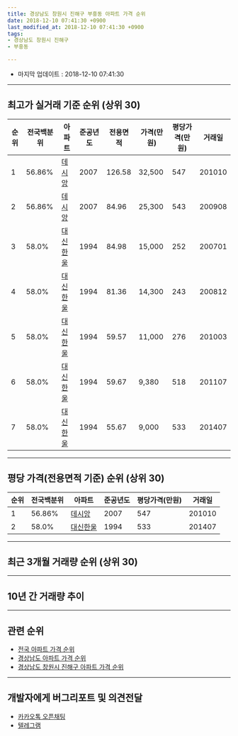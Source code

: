 ```yaml
---
title: 경상남도 창원시 진해구 부흥동 아파트 가격 순위
date: 2018-12-10 07:41:30 +0900
last_modified_at: 2018-12-10 07:41:30 +0900
tags:
- 경상남도 창원시 진해구
- 부흥동

---
```


* 마지막 업데이트 : 2018-12-10 07:41:30

---

## 최고가 실거래 기준 순위 (상위 30)


|순위|전국백분위|아파트|준공년도|전용면적|가격(만원)|평당가격(만원)|거래일|
|---|---|---|---|---|---|---|---|
|1|56.86%|[데시앙](https://search.naver.com/search.naver?query=%EA%B2%BD%EC%83%81%EB%82%A8%EB%8F%84+%EC%B0%BD%EC%9B%90%EC%8B%9C+%EC%A7%84%ED%95%B4%EA%B5%AC+%EB%B6%80%ED%9D%A5%EB%8F%99+%EB%8D%B0%EC%8B%9C%EC%95%99)|2007|126.58|32,500|547|201010|
|2|56.86%|[데시앙](https://search.naver.com/search.naver?query=%EA%B2%BD%EC%83%81%EB%82%A8%EB%8F%84+%EC%B0%BD%EC%9B%90%EC%8B%9C+%EC%A7%84%ED%95%B4%EA%B5%AC+%EB%B6%80%ED%9D%A5%EB%8F%99+%EB%8D%B0%EC%8B%9C%EC%95%99)|2007|84.96|25,300|543|200908|
|3|58.0%|[대신한울](https://search.naver.com/search.naver?query=%EA%B2%BD%EC%83%81%EB%82%A8%EB%8F%84+%EC%B0%BD%EC%9B%90%EC%8B%9C+%EC%A7%84%ED%95%B4%EA%B5%AC+%EB%B6%80%ED%9D%A5%EB%8F%99+%EB%8C%80%EC%8B%A0%ED%95%9C%EC%9A%B8)|1994|84.98|15,000|252|200701|
|4|58.0%|[대신한울](https://search.naver.com/search.naver?query=%EA%B2%BD%EC%83%81%EB%82%A8%EB%8F%84+%EC%B0%BD%EC%9B%90%EC%8B%9C+%EC%A7%84%ED%95%B4%EA%B5%AC+%EB%B6%80%ED%9D%A5%EB%8F%99+%EB%8C%80%EC%8B%A0%ED%95%9C%EC%9A%B8)|1994|81.36|14,300|243|200812|
|5|58.0%|[대신한울](https://search.naver.com/search.naver?query=%EA%B2%BD%EC%83%81%EB%82%A8%EB%8F%84+%EC%B0%BD%EC%9B%90%EC%8B%9C+%EC%A7%84%ED%95%B4%EA%B5%AC+%EB%B6%80%ED%9D%A5%EB%8F%99+%EB%8C%80%EC%8B%A0%ED%95%9C%EC%9A%B8)|1994|59.57|11,000|276|201003|
|6|58.0%|[대신한울](https://search.naver.com/search.naver?query=%EA%B2%BD%EC%83%81%EB%82%A8%EB%8F%84+%EC%B0%BD%EC%9B%90%EC%8B%9C+%EC%A7%84%ED%95%B4%EA%B5%AC+%EB%B6%80%ED%9D%A5%EB%8F%99+%EB%8C%80%EC%8B%A0%ED%95%9C%EC%9A%B8)|1994|59.67|9,380|518|201107|
|7|58.0%|[대신한울](https://search.naver.com/search.naver?query=%EA%B2%BD%EC%83%81%EB%82%A8%EB%8F%84+%EC%B0%BD%EC%9B%90%EC%8B%9C+%EC%A7%84%ED%95%B4%EA%B5%AC+%EB%B6%80%ED%9D%A5%EB%8F%99+%EB%8C%80%EC%8B%A0%ED%95%9C%EC%9A%B8)|1994|55.67|9,000|533|201407|


---

## 평당 가격(전용면적 기준) 순위 (상위 30)


|순위|전국백분위|아파트|준공년도|평당가격(만원)|거래일|
|---|---|---|---|---|---|
|1|56.86%|[데시앙](https://search.naver.com/search.naver?query=%EA%B2%BD%EC%83%81%EB%82%A8%EB%8F%84+%EC%B0%BD%EC%9B%90%EC%8B%9C+%EC%A7%84%ED%95%B4%EA%B5%AC+%EB%B6%80%ED%9D%A5%EB%8F%99+%EB%8D%B0%EC%8B%9C%EC%95%99)|2007|547|201010|
|2|58.0%|[대신한울](https://search.naver.com/search.naver?query=%EA%B2%BD%EC%83%81%EB%82%A8%EB%8F%84+%EC%B0%BD%EC%9B%90%EC%8B%9C+%EC%A7%84%ED%95%B4%EA%B5%AC+%EB%B6%80%ED%9D%A5%EB%8F%99+%EB%8C%80%EC%8B%A0%ED%95%9C%EC%9A%B8)|1994|533|201407|


---

## 최근 3개월 거래량 순위 (상위 30)


<div style="width:100%;">
    <canvas id="deal_count_ranking" height="250"></canvas>
</div>


<script>
new Chart(document.getElementById("deal_count_ranking"), {
    type: 'horizontalBar',
    data: {
        labels: ['대신한울'],
        datasets: [{
            label: '실거래 수',
            data: [1],
            borderColor: "rgba(255, 0, 128, 1)",
            backgroundColor: "rgba(255, 0, 128, 0.5)",
            fill: false,
        }]
    },
    options: {
        responsive: true,
        title: {
            display: true,
            text: '최근 3개월 거래량 순위'
        },
        tooltips: {
            mode: 'index',
            intersect: false,
            callbacks: {
                title: function(tooltipItems, data) {
                    return "실거래 수:";
                },
                label: function(tooltipItem, data) {
                    return data.labels[tooltipItem.index] + ": " + tooltipItem.xLabel;
                }
            }
        },
        hover: {
            mode: 'nearest',
            intersect: true
        },
        scales: {
            xAxes: [{
                display: true,
                scaleLabel: {
                    display: true,
                    labelString: '실거래 수'
                },
                ticks: {
                    suggestedMin: 0,
                }
            }],
            yAxes: [{
                display: true,
                ticks: {
                    autoSkip: false,
                    callback: function(value, index, values) {
                        if (value.length > 15)
                            return value.substr(0, 13) + "...";
                        else
                            return value;
                    }
                },
                scaleLabel: {
                    display: false,
                }
            }]
        }
    }
});

</script>


---

## 10년 간 거래량 추이


<div style="width:100%;">
    <canvas id="deal_progress" height="250"></canvas>
</div>

<script>
new Chart(document.getElementById("deal_progress"), {
    type: 'line',
    data: {
        labels: ['200812','200901','200902','200903','200904','200905','200906','200907','200908','200909','200910','200911','200912','201001','201002','201003','201004','201005','201006','201007','201008','201009','201010','201011','201012','201101','201102','201103','201104','201105','201106','201107','201108','201109','201110','201111','201112','201201','201202','201203','201204','201205','201206','201207','201208','201209','201210','201211','201212','201301','201302','201303','201304','201305','201306','201307','201308','201309','201310','201311','201312','201401','201402','201403','201404','201405','201406','201407','201408','201409','201410','201411','201412','201501','201502','201503','201504','201505','201506','201507','201508','201509','201510','201511','201512','201601','201602','201603','201604','201605','201606','201607','201608','201609','201610','201611','201612','201701','201702','201703','201704','201705','201706','201707','201708','201709','201710','201711','201712','201801','201802','201803','201804','201805','201806','201807','201808','201809','201810','201811','201812'],
        datasets: [{
            label: '실거래 수',
            pointRadius: 1,
            data: [2, 0, 1, 2, 0, 0, 1, 0, 2, 1, 1, 1, 4, 0, 3, 8, 3, 3, 20, 0, 3, 3, 10, 24, 28, 19, 19, 5, 4, 2, 1, 5, 2, 2, 1, 2, 3, 1, 2, 0, 4, 0, 2, 1, 1, 0, 0, 2, 2, 2, 2, 2, 0, 0, 2, 3, 1, 0, 3, 2, 0, 0, 1, 4, 0, 4, 1, 3, 3, 4, 6, 1, 0, 2, 2, 3, 2, 0, 6, 1, 1, 3, 4, 2, 1, 1, 1, 1, 2, 1, 1, 0, 3, 2, 3, 1, 1, 2, 1, 2, 0, 1, 0, 0, 0, 0, 0, 0, 1, 0, 0, 2, 1, 0, 1, 1, 1, 0, 1, 0, 0],
            borderColor: "rgba(255, 201, 14, 1)",
            backgroundColor: "rgba(255, 201, 14, 0.5)",
            fill: true,
        }]
    },
    options: {
        responsive: true,
        title: {
            display: true,
            text: '10년간 거래량 추이'
        },
        tooltips: {
            mode: 'index',
            intersect: false,
        },
        hover: {
            mode: 'nearest',
            intersect: true
        },
        scales: {
            xAxes: [{
                display: true,
                scaleLabel: {
                    display: true,
                    labelString: '년/월'
                }
            }],
            yAxes: [{
                display: true,
                ticks: {
                    suggestedMin: 0,
                },
                scaleLabel: {
                    display: true,
                    labelString: '실거래 수'
                }
            }]
        }
    }
});

</script>


---

## 관련 순위

- [전국 아파트 가격 순위](https://inasie.github.io/apt-ranking/전국)
- [경상남도 아파트 가격 순위](https://inasie.github.io/apt-ranking/경상남도)
- [경상남도 창원시 진해구 아파트 가격 순위](https://inasie.github.io/apt-ranking/경상남도-창원시-진해구)


---

## 개발자에게 버그리포트 및 의견전달

- [카카오톡 오픈채팅](https://open.kakao.com/o/gLJUAP4)
- [텔레그램](https://t.me/inasie)

